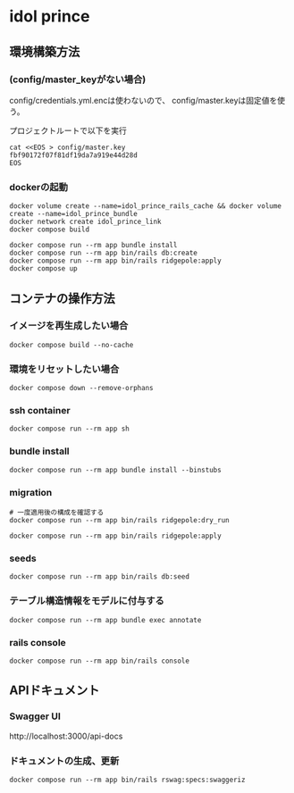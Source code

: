 # idol prince

## 環境構築方法

### (config/master_keyがない場合)
config/credentials.yml.encは使わないので、 config/master.keyは固定値を使う。

プロジェクトルートで以下を実行
```shell
cat <<EOS > config/master.key
fbf90172f07f81df19da7a919e44d28d
EOS
```

### dockerの起動

```shell
docker volume create --name=idol_prince_rails_cache && docker volume create --name=idol_prince_bundle
docker network create idol_prince_link
docker compose build

docker compose run --rm app bundle install
docker compose run --rm app bin/rails db:create
docker compose run --rm app bin/rails ridgepole:apply
docker compose up
```

## コンテナの操作方法

### イメージを再生成したい場合

```shell
docker compose build --no-cache
```

### 環境をリセットしたい場合

```shell
docker compose down --remove-orphans
```

### ssh container

```shell
docker compose run --rm app sh
```

### bundle install

```shell
docker compose run --rm app bundle install --binstubs
```

### migration

```shell
# 一度適用後の構成を確認する
docker compose run --rm app bin/rails ridgepole:dry_run

docker compose run --rm app bin/rails ridgepole:apply
```

### seeds

```shell
docker compose run --rm app bin/rails db:seed
```

### テーブル構造情報をモデルに付与する


```shell
docker compose run --rm app bundle exec annotate
```


### rails console

```shell
docker compose run --rm app bin/rails console
```

## APIドキュメント

### Swagger UI
http://localhost:3000/api-docs

### ドキュメントの生成、更新

```shell
docker compose run --rm app bin/rails rswag:specs:swaggeriz
```
